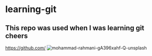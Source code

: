 # learning-git

## This repo was used when I was learning git cheers

https://github.com/
![mohammad-rahmani-gA396xahf-Q-unsplash](https://user-images.githubusercontent.com/84000523/132130344-07648ac6-3a5e-47fb-950a-f5a7795a45c4.jpg)



